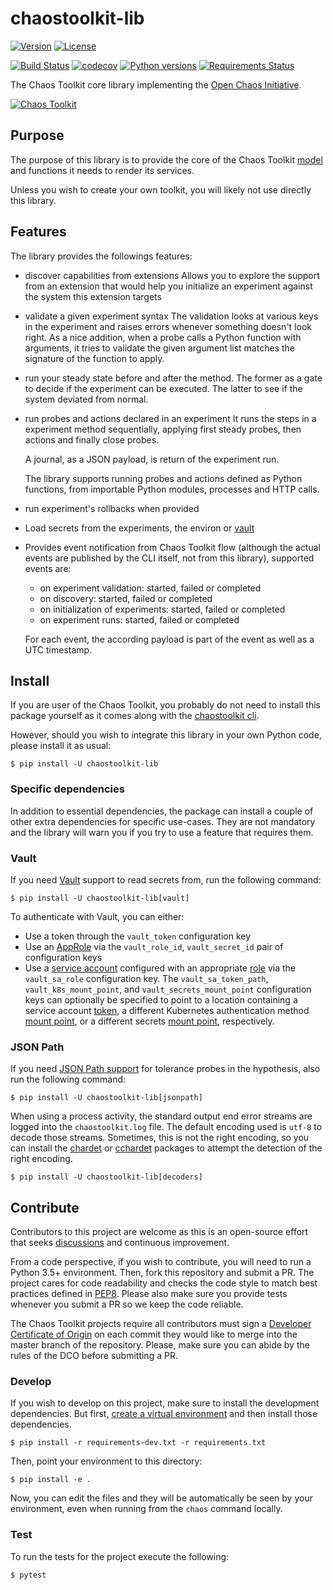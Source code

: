 # chaostoolkit-lib

[![Version](https://img.shields.io/pypi/v/chaostoolkit-lib.svg)](https://img.shields.io/pypi/v/chaostoolkit-lib.svg)
[![License](https://img.shields.io/pypi/l/chaostoolkit-lib.svg)](https://img.shields.io/pypi/l/chaostoolkit-lib.svg)

[![Build Status](https://travis-ci.org/chaostoolkit/chaostoolkit-lib.svg?branch=master)](https://travis-ci.org/chaostoolkit/chaostoolkit-lib)
[![codecov](https://codecov.io/gh/chaostoolkit/chaostoolkit-lib/branch/master/graph/badge.svg)](https://codecov.io/gh/chaostoolkit/chaostoolkit-lib)
[![Python versions](https://img.shields.io/pypi/pyversions/chaostoolkit-lib.svg)](https://www.python.org/)
[![Requirements Status](https://requires.io/github/chaostoolkit/chaostoolkit-lib/requirements.svg?branch=master)](https://requires.io/github/chaostoolkit/chaostoolkit-lib/requirements/?branch=master)

The Chaos Toolkit core library implementing the [Open Chaos Initiative][oci].

[oci]: https://openchaos.io/

[![Chaos Toolkit](https://avatars1.githubusercontent.com/u/32068152?s=200&v=4)](https://chaostoolkit.org/)

## Purpose

The purpose of this library is to provide the core of the Chaos Toolkit 
[model][concepts] and functions it needs to render its services.

Unless you wish to create your own toolkit, you will likely not use directly
this library.

[concepts]: https://docs.chaostoolkit.org/reference/concepts/

## Features

The library provides the followings features:

* discover capabilities from extensions
  Allows you to explore the support from an extension that would help you
  initialize an experiment against the system this extension targets

* validate a given experiment syntax
  The validation looks at various keys in the experiment and raises errors
  whenever something doesn't look right.
  As a nice addition, when a probe calls a Python function with arguments,
  it tries to validate the given argument list matches the signature of the
  function to apply.

* run your steady state before and after the method. The former as a gate to
  decide if the experiment can be executed. The latter to see if the system
  deviated from normal.

* run probes and actions declared in an experiment
  It runs the steps in a experiment method sequentially, applying first steady
  probes, then actions and finally close probes.

  A journal, as a JSON payload, is return of the experiment run.

  The library supports running probes and actions defined as Python functions,
  from importable Python modules, processes and HTTP calls.

* run experiment's rollbacks when provided

* Load secrets from the experiments, the environ or [vault][vault]

* Provides event notification from Chaos Toolkit flow (although the actual
  events are published by the CLI itself, not from this library), supported
  events are:
  * on experiment validation: started, failed or completed
  * on discovery: started, failed or completed
  * on initialization of experiments: started, failed or completed
  * on experiment runs: started, failed or completed

  For each event, the according payload is part of the event as well as a UTC
  timestamp.

[vault]: https://www.vaultproject.io/

## Install

If you are user of the Chaos Toolkit, you probably do not need to install this
package yourself as it comes along with the [chaostoolkit cli][cli].

[cli]: https://github.com/chaostoolkit/chaostoolkit

However, should you wish to integrate this library in your own Python code,
please install it as usual:

```
$ pip install -U chaostoolkit-lib
```

### Specific dependencies

In addition to essential dependencies, the package can install a couple of
other extra dependencies for specific use-cases. They are not mandatory and
the library will warn you if you try to use a feature that requires them.

### Vault

If you need [Vault][vault] support to read secrets from, run the following
command:

[vault]: https://www.vaultproject.io/
```
$ pip install -U chaostoolkit-lib[vault]
```

To authenticate with Vault, you can either:
* Use a token through the `vault_token` configuration key
* Use an [AppRole][approle] via the `vault_role_id`, `vault_secret_id` pair of configuration keys
* Use a [service account][serviceaccount] configured with an appropriate [role][role] via the `vault_sa_role` configuration key. The `vault_sa_token_path`, `vault_k8s_mount_point`, and `vault_secrets_mount_point` configuration keys can optionally be specified to point to a location containing a service account [token][sa-token], a different Kubernetes authentication method [mount point][k8s-mount], or a different secrets [mount point][secrets-mount], respectively.

[approle]: https://www.vaultproject.io/docs/auth/approle.html
[serviceaccount]: https://www.vaultproject.io/api/auth/kubernetes/index.html
[role]: https://www.vaultproject.io/api/auth/kubernetes/index.html#create-role
[sa-token]: https://kubernetes.io/docs/tasks/configure-pod-container/configure-service-account/#service-account-token-volume-projection
[k8s-mount]: https://www.vaultproject.io/docs/auth/kubernetes.html
[secrets-mount]: https://www.vaultproject.io/api/secret/kv/kv-v1.htm


### JSON Path

If you need [JSON Path support][jpath] for tolerance probes in the hypothesis,
also run the following command:

[jpath]: http://goessner.net/articles/JsonPath/

```
$ pip install -U chaostoolkit-lib[jsonpath]
```

When using a process activity, the standard output end error streams are logged
into the `chaostoolkit.log` file. The default encoding used is `utf-8` to decode
those streams. Sometimes, this is not the right encoding, so you can install
the [chardet][] or [cchardet][] packages to attempt the detection of the right
encoding.

[chardet]: https://chardet.readthedocs.io/en/latest/
[cchardet]: https://github.com/PyYoshi/cChardet

```
$ pip install -U chaostoolkit-lib[decoders]
```

## Contribute

Contributors to this project are welcome as this is an open-source effort that
seeks [discussions][join] and continuous improvement.

[join]: https://join.chaostoolkit.org/

From a code perspective, if you wish to contribute, you will need to run a 
Python 3.5+ environment. Then, fork this repository and submit a PR. The
project cares for code readability and checks the code style to match best
practices defined in [PEP8][pep8]. Please also make sure you provide tests
whenever you submit a PR so we keep the code reliable.

[pep8]: https://pycodestyle.readthedocs.io/en/latest/

The Chaos Toolkit projects require all contributors must sign a
[Developer Certificate of Origin][dco] on each commit they would like to merge
into the master branch of the repository. Please, make sure you can abide by
the rules of the DCO before submitting a PR.

[dco]: https://github.com/probot/dco#how-it-works


### Develop

If you wish to develop on this project, make sure to install the development
dependencies. But first, [create a virtual environment][venv] and then install
those dependencies.

[venv]: http://chaostoolkit.org/reference/usage/install/#create-a-virtual-environment


```console
$ pip install -r requirements-dev.txt -r requirements.txt
```

Then, point your environment to this directory:

```console
$ pip install -e .
```

Now, you can edit the files and they will be automatically be seen by your
environment, even when running from the `chaos` command locally.

### Test

To run the tests for the project execute the following:

```
$ pytest
```
